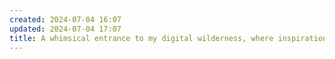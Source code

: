 ```yaml
---
created: 2024-07-04 16:07
updated: 2024-07-04 17:07
title: A whimsical entrance to my digital wilderness, where inspiration blooms and curiosity flourishes. Open the gate to discover a kaleidoscope of ideas, sparking new projects and unexpected connections.  This is where the magic begins.
---
```

